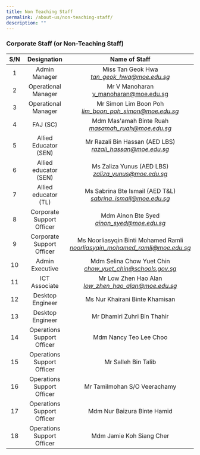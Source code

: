 ```yaml
---
title: Non Teaching Staff
permalink: /about-us/non-teaching-staff/
description: ""
---
```

### Corporate Staff (or Non-Teaching Staff)

|<center> S/N	|<center> Designation	|<center> Name of Staff 	|
|:---:	|:---:	|:---:	|
| 1  	| Admin Manager 	| Miss Tan Geok Hwa<br>_[tan\_geok\_hwa@moe.edu.sg](mailto:tan_geok_hwa@moe.edu.sg)_ 	|
| 2 	| Operational Manager 	| Mr V Manoharan<br>[v\_manoharan@moe.edu.sg](mailto:v_manoharan@moe.edu.sg) 	|
| 3 	| Operational Manager 	| Mr Simon Lim Boon Poh <br>_[lim_boon_poh_simon@moe.edu.sg](mailto:lim_boon_poh_simon@moe.edu.sg)_ 	|
| 4 	| FAJ (SC)  	| Mdm Mas'amah Binte Ruah<br>_[masamah\_ruah@moe.edu.sg](mailto:masamah_ruah@moe.edu.sg)_ 	|
| 5 	| Allied Educator (SEN) 	| Mr Razali Bin Hassan (AED LBS)<br>_[razali\_hassan@moe.edu.sg](mailto:razali_hassan@moe.edu.sg)_ 	|
| 6 	|  Allied educator (SEN) 	|  Ms Zaliza Yunus (AED LBS)<br>_[zaliza\_yunus@moe.edu.sg](mailto:zaliza_yunus@moe.edu.sg)_ 	|
| 7 	| Allied educator (TL) 	| Ms Sabrina Bte Ismail (AED T&L)<br>_[sabrina\_ismail@moe.edu.sg](mailto:sabrina_ismail@moe.edu.sg)_ 	|
| 8 	| Corporate Support Officer 	| Mdm Ainon Bte Syed<br>_[ainon\_syed@moe.edu.sg](mailto:ainon_syed@moe.edu.sg)_ 	|
| 9 	| Corporate Support Officer 	| Ms Noorliasyqin Binti Mohamed Ramli<br>_[noorliasyqin_mohamed_ramli@moe.edu.sg](mailto:noorliasyqin_mohamed_ramli@moe.edu.sg])_ 	|
| 10 	| Admin Executive 	| Mdm Selina Chow Yuet Chin<br>_[chow\_yuet\_chin@schools.gov.sg](mailto:chow_yuet_chin@schools.gov.sg)_ 	|
| 11	| ICT Associate 	| Mr Low Zhen Hao Alan<br>_[low\_zhen\_hao\_alan@moe.edu.sg](mailto:low_zhen_hao_alan@moe.edu.sg)_ 	|
|  12 	|  Desktop Engineer  	|   Ms Nur Khairani Binte Khamisan 	|
|  13 	|  Desktop Engineer  	|   Mr Dhamiri Zuhri Bin Thahir 	|
| 14 	| Operations Support Officer 	| Mdm Nancy Teo Lee Choo  	|
| 15 	| Operations Support Officer 	| Mr Salleh Bin Talib  	|
| 16 	| Operations Support Officer 	| Mr Tamilmohan S/O Veerachamy	|
| 17 	| Operations Support Officer 	| Mdm Nur Baizura Binte Hamid  	|
| 18 	| Operations Support Officer 	| Mdm Jamie Koh Siang Cher	|